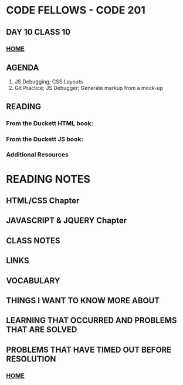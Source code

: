 # CODE FELLOWS - CODE 201

## DAY 10 CLASS 10


### [HOME](../README.md)

## AGENDA
1.  JS Debugging; CSS Layouts
1.  Git Practice; JS Debugger; Generate markup from a mock-up

## READING
### From the Duckett HTML book:

### From the Duckett JS book:

### Additional Resources

# READING NOTES
## HTML/CSS Chapter 

## JAVASCRIPT & JQUERY Chapter 

## CLASS NOTES

## LINKS

## VOCABULARY

## THINGS I WANT TO KNOW MORE ABOUT

## LEARNING THAT OCCURRED AND PROBLEMS THAT ARE SOLVED

## PROBLEMS THAT HAVE TIMED OUT BEFORE RESOLUTION

### [HOME](../README.md)